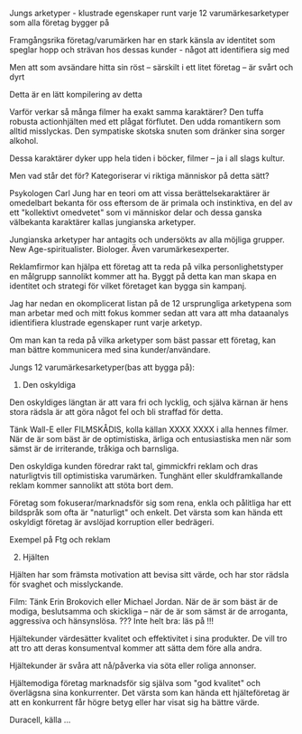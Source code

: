 Jungs arketyper - klustrade egenskaper runt varje 12 varumärkesarketyper som alla företag bygger på


Framgångsrika företag/varumärken har en stark känsla av identitet som speglar hopp och strävan hos dessas kunder - något att identifiera sig med

Men att som avsändare hitta sin röst – särskilt i ett litet företag – är svårt och dyrt

Detta är en lätt kompilering av detta



Varför verkar så många filmer ha exakt samma karaktärer? Den tuffa robusta actionhjälten med ett plågat förflutet. Den udda romantikern som alltid misslyckas. Den sympatiske skotska snuten som dränker sina sorger alkohol.

Dessa karaktärer dyker upp hela tiden i böcker, filmer – ja i all slags kultur.

Men vad står det för?
Kategoriserar vi riktiga människor på detta sätt?

Psykologen Carl Jung har en teori om att vissa berättelsekaraktärer är omedelbart bekanta för oss eftersom de är primala och instinktiva, en del av ett "kollektivt omedvetet" som vi människor delar och dessa ganska välbekanta karaktärer kallas jungianska arketyper.


Jungianska arketyper har antagits och undersökts av alla möjliga grupper. New Age-spiritualister. Biologer. Även varumärkesexperter.

Reklamfirmor kan hjälpa ett företag att ta reda på vilka personlighetstyper en målgrupp sannolikt kommer att ha.
Byggt på detta kan man skapa en identitet och strategi för vilket företaget kan bygga sin kampanj.

Jag har nedan en okomplicerat listan på de 12 ursprungliga arketypena som man arbetar med och mitt fokus kommer sedan att vara att mha dataanalys idientifiera klustrade egenskaper runt varje arketyp.

Om man kan ta reda på vilka arketyper som bäst passar ett företag, kan man bättre kommunicera med sina kunder/användare.


Jungs 12 varumärkesarketyper(bas att bygga på):

1. Den oskyldiga

Den oskyldiges längtan är att vara fri och lycklig, och själva kärnan är hens stora rädsla är att göra något fel och bli straffad för detta.

Tänk Wall-E eller  FILMSKÅDIS, kolla källan  XXXX  XXXX  i alla hennes filmer. När de är som bäst är de optimistiska, ärliga och entusiastiska men när som sämst är de irriterande, tråkiga och barnsliga.

Den oskyldiga kunden föredrar rakt tal, gimmickfri reklam och dras naturligtvis till optimistiska varumärken. Tunghänt eller skuldframkallande reklam kommer sannolikt att stöta bort dem.

Företag som fokuserar/marknadsför sig som rena, enkla och pålitliga har ett bildspråk som ofta är "naturligt" och enkelt. Det värsta som kan hända ett oskyldigt företag är avslöjad korruption eller bedrägeri.

Exempel på Ftg och reklam



2. Hjälten

Hjälten har som främsta motivation att bevisa sitt värde, och har stor rädsla för svaghet och misslyckande.

Film: Tänk Erin Brokovich eller Michael Jordan. När de är som bäst är de modiga, beslutsamma och skickliga – när de är som sämst är de arroganta, aggressiva och hänsynslösa.    ??? Inte helt bra: läs på !!!

Hjältekunder värdesätter kvalitet och effektivitet i sina produkter.
De vill tro att tro att deras konsumentval kommer att sätta dem före alla andra.

Hjältekunder är svåra att nå/påverka via  söta eller roliga annonser.

Hjältemodiga företag marknadsför sig själva som "god kvalitet" och överlägsna sina konkurrenter.
Det värsta som kan hända ett hjälteföretag är att en konkurrent får högre betyg eller har visat sig ha bättre värde.

Duracell, källa ...

